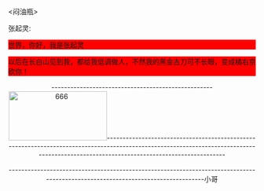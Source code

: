   <闷油瓶>
<html lang="zh-CN">

<head>
    <meta charset="UTF-8">
    <meta name="viewport" content="width=device-width, initial-scale=1.0">
    张起灵:
</head>

<kwc style="background:red;display:block;">世界，你好，我是张起灵</kwc>
    <p  style="background:red;">以后在长白山见到我，都给我低调做人，不然我的黑金古刀可不长眼，变成橘右京砍你！</p>
</body>
   <div
     style="
    text-align:center;
    ">
---------------------------------------------------<img alt="666" src="https://himg2.huanqiucdn.cn/attachment2010/2018/1214/09/58/20181214095802510.png"width="200px"   height="100px"
   </div>----------------------------------------------------------------------------------------------------------------------------------------------------------------------------------------
<P>--------------------------------------------------------------------------------------------------------------------------------小哥


